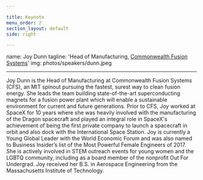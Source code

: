 ```yaml
---

title: Keynote
menu_order: 2
section_layout: default
side: right

---
```


name: Joy Dunn
tagline: 'Head of Manufacturing, <a href="https://www.cfs.energy/">Commonwealth Fusion Systems</a>'
img: photos/speakers/dunn.jpeg

---

Joy Dunn is the Head of Manufacturing at Commonwealth Fusion Systems (CFS), an MIT spinout pursuing the fastest, 
surest way to clean fusion energy. She leads the team building state-of-the-art superconducting magnets for a fusion 
power plant which will enable a sustainable environment for current and future generations. Prior to CFS, Joy worked 
at SpaceX for 10 years where she was heavily involved with the manufacturing of the Dragon spacecraft and played an 
integral role in SpaceX's achievement of being the first private company to launch a spacecraft in orbit and also dock 
with the International Space Station. Joy is currently a Young Global Leader with the World Economic Forum and was also 
named to Business Insider’s list of the Most Powerful Female Engineers of 2017. She is actively involved in STEM outreach
events for young women and the LGBTQ community, including as a board member of the nonprofit Out For Undergrad. 
Joy received her B.S. in Aerospace Engineering from the Massachusetts Institute of Technology.
